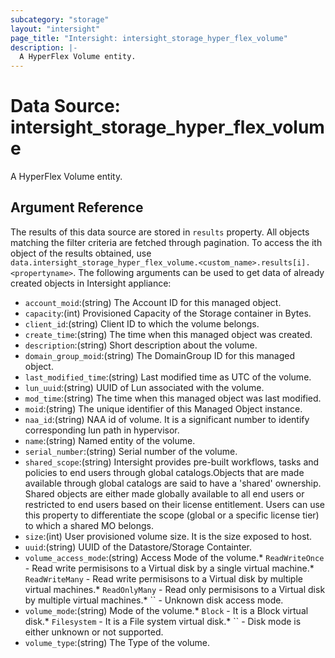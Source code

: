 ```yaml
---
subcategory: "storage"
layout: "intersight"
page_title: "Intersight: intersight_storage_hyper_flex_volume"
description: |-
  A HyperFlex Volume entity.
---
```


# Data Source: intersight_storage_hyper_flex_volume
A HyperFlex Volume entity.
## Argument Reference
The results of this data source are stored in `results` property.
All objects matching the filter criteria are fetched through pagination.
To access the ith object of the results obtained, use `data.intersight_storage_hyper_flex_volume.<custom_name>.results[i].<propertyname>`.
The following arguments can be used to get data of already created objects in Intersight appliance:
* `account_moid`:(string) The Account ID for this managed object. 
* `capacity`:(int) Provisioned Capacity of the Storage container in Bytes. 
* `client_id`:(string) Client ID to which the volume belongs. 
* `create_time`:(string) The time when this managed object was created. 
* `description`:(string) Short description about the volume. 
* `domain_group_moid`:(string) The DomainGroup ID for this managed object. 
* `last_modified_time`:(string) Last modified time as UTC of the volume. 
* `lun_uuid`:(string) UUID of Lun associated with the volume. 
* `mod_time`:(string) The time when this managed object was last modified. 
* `moid`:(string) The unique identifier of this Managed Object instance. 
* `naa_id`:(string) NAA id of volume. It is a significant number to identify corresponding lun path in hypervisor. 
* `name`:(string) Named entity of the volume. 
* `serial_number`:(string) Serial number of the volume. 
* `shared_scope`:(string) Intersight provides pre-built workflows, tasks and policies to end users through global catalogs.Objects that are made available through global catalogs are said to have a 'shared' ownership. Shared objects are either made globally available to all end users or restricted to end users based on their license entitlement. Users can use this property to differentiate the scope (global or a specific license tier) to which a shared MO belongs. 
* `size`:(int) User provisioned volume size. It is the size exposed to host. 
* `uuid`:(string) UUID of the Datastore/Storage Containter. 
* `volume_access_mode`:(string) Access Mode of the volume.* `ReadWriteOnce` - Read write permisisons to a Virtual disk by a single virtual machine.* `ReadWriteMany` - Read write permisisons to a Virtual disk by multiple virtual machines.* `ReadOnlyMany` - Read only permisisons to a Virtual disk by multiple virtual machines.* `` - Unknown disk access mode. 
* `volume_mode`:(string) Mode of the volume.* `Block` - It is a Block virtual disk.* `Filesystem` - It is a File system virtual disk.* `` - Disk mode is either unknown or not supported. 
* `volume_type`:(string) The Type of the volume. 
 